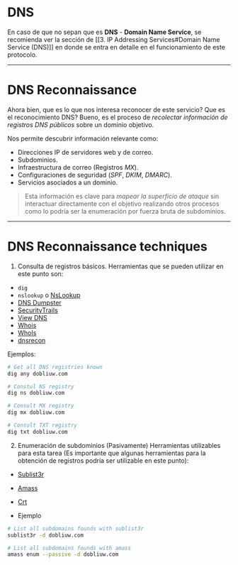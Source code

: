 # DNS 

En caso de que no sepan que es **DNS** - **Domain Name Service**, se recomienda ver la sección de [[3. IP Addressing Services#Domain Name Service (DNS)]] en donde se entra en detalle en el funcionamiento de este protocolo.

----
# DNS Reconnaissance

Ahora bien, que es lo que nos interesa reconocer de este servicio? Que es el reconocimiento DNS? Bueno, es el proceso de *recolectar información de registros DNS públicos* sobre un dominio objetivo.

Nos permite descubrir información relevante como:

- Direcciones IP de servidores web y de correo.
- Subdominios.
- Infraestructura de correo (Registros *MX*).
- Configuraciones de seguridad (*SPF*, *DKIM*, *DMARC*).
- Servicios asociados a un dominio.

> Esta información es clave para *mapear la superficio de ataque* sin interactuar directamente con el objetivo realizando otros procesos como lo podría ser la enumeración por fuerza bruta de subdominios.

----
# DNS Reconnaissance techniques

1. Consulta de registros básicos.
Herramientas que se pueden utilizar en este punto son: 

- `dig`
- `nslookup` o [NsLookup](https://www.nslookup.io/)
- [DNS Dumpster](https://dnsdumpster.com/)
- [SecurityTrails](https://securitytrails.com)
- [View DNS](https://viewdns.info/)
- [Whois](https://www.whois.com/)
- [WhoIs](https://who.is/)      
- [dnsrecon](https://github.com/darkoperator/dnsrecon)

Ejemplos: 
```bash
# Get all DNS registries known
dig any dobliuw.com 

# Constul NS registry
dig ns dobliuw.com

# Consult MX registry
dig mx dobliuw.com

# Consult TXT registry
dig txt dobliuw.com 
```

2. Enumeración de subdominios (Pasivamente)
Herramientas utilizables para esta tarea (Es importante que algunas herramientas para la obtención de registros podría ser utilizable en este punto):

- [Sublist3r](https://github.com/aboul3la/Sublist3r)
- [Amass](https://github.com/owasp-amass/amass)
- [Crt](https://crt.sh)

- Ejemplo
```bash
# List all subdomains founds with sublist3r
sublist3r -d dobliuw.com

# List all subdomains founds with amass
amass enum --passive -d dobliuw.com
```
